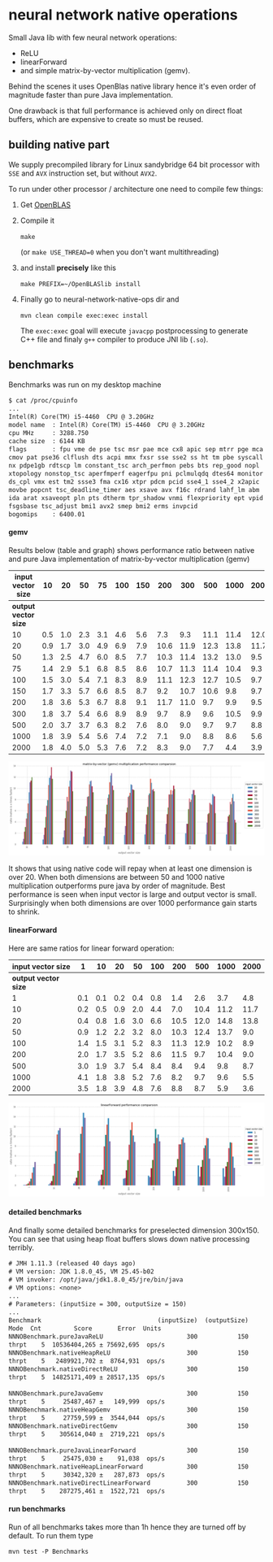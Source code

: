 # neural network native operations

Small Java lib with few neural network operations:
 - ReLU
 - linearForward
 - and simple matrix-by-vector multiplication (gemv).

Behind the scenes it uses OpenBlas native library
hence it's even order of magnitude faster than pure Java implementation.

One drawback is that full performance is achieved only on direct float buffers,
which are expensive to create so must be reused.

## building native part

We supply precompiled library for Linux sandybridge 64 bit processor
with `SSE` and `AVX` instruction set, but without `AVX2`.

To run under other processor / architecture one need to compile few things:
 1. Get [OpenBLAS](https://github.com/xianyi/OpenBLAS)
 2. Compile it

    `make`

    (or `make USE_THREAD=0` when you don't want multithreading)
 3. and install **precisely** like this

    `make PREFIX=~/OpenBLASlib install`
 4. Finally go to neural-network-native-ops dir and

    `mvn clean compile exec:exec install`

    The `exec:exec` goal will execute `javacpp` postprocessing to
    generate C++ file and finaly `g++` compiler to produce JNI lib (`.so`).

## benchmarks

Benchmarks was run on my desktop machine

```
$ cat /proc/cpuinfo
...
Intel(R) Core(TM) i5-4460  CPU @ 3.20GHz
model name	: Intel(R) Core(TM) i5-4460  CPU @ 3.20GHz
cpu MHz		: 3288.750
cache size	: 6144 KB
flags		: fpu vme de pse tsc msr pae mce cx8 apic sep mtrr pge mca cmov pat pse36 clflush dts acpi mmx fxsr sse sse2 ss ht tm pbe syscall nx pdpe1gb rdtscp lm constant_tsc arch_perfmon pebs bts rep_good nopl xtopology nonstop_tsc aperfmperf eagerfpu pni pclmulqdq dtes64 monitor ds_cpl vmx est tm2 ssse3 fma cx16 xtpr pdcm pcid sse4_1 sse4_2 x2apic movbe popcnt tsc_deadline_timer aes xsave avx f16c rdrand lahf_lm abm ida arat xsaveopt pln pts dtherm tpr_shadow vnmi flexpriority ept vpid fsgsbase tsc_adjust bmi1 avx2 smep bmi2 erms invpcid
bogomips	: 6400.01
```

#### gemv

Results below (table and graph) shows performance ratio between native
and pure Java implementation of matrix-by-vector multiplication (gemv)

input vector size|10|20|50|75|100|150|200|300|500|1000|2000
 ---|---|---|---|---|---|---|---|---|---|---|---
**output vector size**|||||||||||
10|0.5|1.0|2.3|3.1|4.6|5.6|7.3|9.3|11.1|11.4|12.0
20|0.9|1.7|3.0|4.9|6.9|7.9|10.6|11.9|12.3|13.8|11.7
50|1.3|2.5|4.7|6.0|8.5|7.7|10.3|11.4|13.2|13.0|9.5
75|1.4|2.9|5.1|6.8|8.5|8.6|10.7|11.3|11.4|10.4|9.3
100|1.5|3.0|5.4|7.1|8.3|8.9|11.1|12.3|12.7|10.5|9.7
150|1.7|3.3|5.7|6.6|8.5|8.7|9.2|10.7|10.6|9.8|9.7
200|1.8|3.6|5.3|6.7|8.8|9.1|11.7|11.0|9.7|9.9|9.5
300|1.8|3.7|5.4|6.6|8.9|8.9|9.7|8.9|9.6|10.5|9.9
500|2.0|3.7|3.7|6.3|8.2|7.6|8.0|9.0|9.7|9.7|8.8
1000|1.8|3.9|5.4|5.6|7.4|7.2|7.1|9.0|8.8|8.6|5.6
2000|1.8|4.0|5.0|5.3|7.6|7.2|8.3|9.0|7.7|4.4|3.9

![gemv benchmarks](https://github.com/RTBHOUSE/neural-network-native-ops/raw/master/gemv_benchmarks.png)

It shows that using native code will repay when at least one dimension
is over 20. When both dimensions are between 50 and 1000 native
multiplication outperforms pure java by order of magnitude.
Best performance is seen when input vector is large and output vector is small.
Surprisingly when both dimensions are over 1000 performance gain starts to shrink.

#### linearForward

Here are same ratios for linear forward operation:

input vector size|1|10|20|50|100|200|500|1000|2000
 ---|---|---|---|---|---|---|---|---|---
**output vector size**|||||||||
1|0.1|0.1|0.2|0.4|0.8|1.4|2.6|3.7|4.8
10|0.2|0.5|0.9|2.0|4.4|7.0|10.4|11.2|11.7
20|0.4|0.8|1.6|3.0|6.6|10.5|12.0|14.8|13.8
50|0.9|1.2|2.2|3.2|8.0|10.3|12.4|13.7|9.0
100|1.4|1.5|3.1|5.2|8.3|11.3|12.9|10.2|8.9
200|2.0|1.7|3.5|5.2|8.6|11.5|9.7|10.4|9.0
500|3.0|1.9|3.7|5.4|8.4|8.4|9.4|9.8|8.7
1000|4.1|1.8|3.8|5.2|7.6|8.2|9.7|9.6|5.5
2000|3.5|1.8|3.9|4.8|7.6|8.8|8.7|5.9|3.6

![linear forward benchmarks](https://github.com/RTBHOUSE/neural-network-native-ops/raw/master/linear_forward_benchmarks.png)

#### detailed benchmarks
And finally some detailed benchmarks for preselected dimension 300x150.
You can see that using heap float buffers slows down native processing terribly.

```
# JMH 1.11.3 (released 40 days ago)
# VM version: JDK 1.8.0_45, VM 25.45-b02
# VM invoker: /opt/java/jdk1.8.0_45/jre/bin/java
# VM options: <none>
...
# Parameters: (inputSize = 300, outputSize = 150)
...
Benchmark                                (inputSize)  (outputSize)   Mode  Cnt         Score       Error  Units
NNNOBenchmark.pureJavaReLU                       300           150  thrpt    5  10536404,265 ± 75692,695  ops/s
NNNOBenchmark.nativeHeapReLU                     300           150  thrpt    5   2489921,702 ±  8764,931  ops/s
NNNOBenchmark.nativeDirectReLU                   300           150  thrpt    5  14825171,409 ± 28517,135  ops/s

NNNOBenchmark.pureJavaGemv                       300           150  thrpt    5     25487,467 ±   149,999  ops/s
NNNOBenchmark.nativeHeapGemv                     300           150  thrpt    5     27759,599 ±  3544,044  ops/s
NNNOBenchmark.nativeDirectGemv                   300           150  thrpt    5    305614,040 ±  2719,221  ops/s

NNNOBenchmark.pureJavaLinearForward              300           150  thrpt    5     25475,030 ±    91,038  ops/s
NNNOBenchmark.nativeHeapLinearForward            300           150  thrpt    5     30342,320 ±   287,873  ops/s
NNNOBenchmark.nativeDirectLinearForward          300           150  thrpt    5    287275,461 ±  1522,721  ops/s

```
#### run benchmarks

Run of all benchmarks takes more than 1h hence they are turned off by default. To run them type
```
mvn test -P Benchmarks
```
